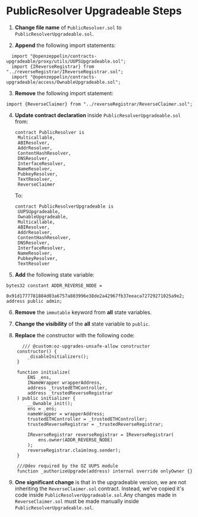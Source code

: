# PublicResolver Upgradeable Steps

1. **Change file name** of `PublicResolver.sol` to `PublicResolverUpgradeable.sol`.

2. **Append** the following import statements:

```solidity
  import "@openzeppelin/contracts-upgradeable/proxy/utils/UUPSUpgradeable.sol";
  import {IReverseRegistrar} from "../reverseRegistrar/IReverseRegistrar.sol";
  import "@openzeppelin/contracts-upgradeable/access/OwnableUpgradeable.sol";
```

3. **Remove** the following import statement:

```solidity
import {ReverseClaimer} from "../reverseRegistrar/ReverseClaimer.sol";
```

4. **Update contract declaration** inside `PublicResolverUpgradeable.sol` from:

   ```solidity
   contract PublicResolver is
    Multicallable,
    ABIResolver,
    AddrResolver,
    ContentHashResolver,
    DNSResolver,
    InterfaceResolver,
    NameResolver,
    PubkeyResolver,
    TextResolver,
    ReverseClaimer
   ```

   To:

   ```solidity
   contract PublicResolverUpgradeable is
    UUPSUpgradeable,
    OwnableUpgradeable,
    Multicallable,
    ABIResolver,
    AddrResolver,
    ContentHashResolver,
    DNSResolver,
    InterfaceResolver,
    NameResolver,
    PubkeyResolver,
    TextResolver
   ```

5. **Add** the following state variable:

```solidity
bytes32 constant ADDR_REVERSE_NODE =
    0x91d1777781884d03a6757a803996e38de2a42967fb37eeaca72729271025a9e2;
address public admin;
```

6. **Remove** the `immutable` keyword from **all** state variables.

7. **Change the visibility** of the **all** state variable to `public`.

8. **Replace** the constructor with the following code:

```solidity
      /// @custom:oz-upgrades-unsafe-allow constructor
    constructor() {
        _disableInitializers();
    }

    function initialize(
        ENS _ens,
        INameWrapper wrapperAddress,
        address _trustedETHController,
        address _trustedReverseRegistrar
    ) public initializer {
        __Ownable_init();
        ens = _ens;
        nameWrapper = wrapperAddress;
        trustedETHController = _trustedETHController;
        trustedReverseRegistrar = _trustedReverseRegistrar;

        IReverseRegistrar reverseRegistrar = IReverseRegistrar(
            ens.owner(ADDR_REVERSE_NODE)
        );
        reverseRegistrar.claim(msg.sender);
    }

    ///@dev required by the OZ UUPS module
    function _authorizeUpgrade(address) internal override onlyOwner {}
```

9. **One significant change** is that in the upgradeable version, we are not inheriting the `ReverseClaimer.sol` contract. Instead, we've copied it's code inside `PublicResolverUpgradeable.sol`.Any changes made in `ReverseClaimer.sol` must be made manually inside `PublicResolverUpgradeable.sol`.
